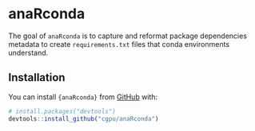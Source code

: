 
<!-- README.md is generated from README.Rmd. Please edit that file -->

# anaRconda

<!-- badges: start -->

<!-- badges: end -->

The goal of `anaRconda` is to capture and reformat package dependencies
metadata to create `requirements.txt` files that conda environments
understand.

## Installation

You can install `{anaRconda}` from [GitHub](https://github.com/) with:

``` r
# install.packages("devtools")
devtools::install_github("cgpu/anaRconda")
```
